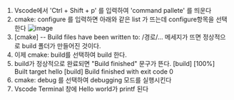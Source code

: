 1. Vscode에서 'Ctrl + Shift + p' 를 입력하여 'command pallete' 를 띄운다
2. cmake: configure 를 입력하면 아래와 같은 list 가 뜨는데 configure항목을 선택한다
  ![image](https://user-images.githubusercontent.com/109014545/178133394-dff1ef95-38a3-42dc-b230-653d1716fb41.png)
4. [cmake] -- Build files have been written to: /경로/... 메세지가 뜨면 정상적으로 build 폴더가 만들어진 것이다.
5. 이제 cmake: build를 선택하여 build 한다.
6. build가 정상적으로 완료되면 "Build finished" 문구가 뜬다.
  [build] [100%] Built target hello
  [build] Build finished with exit code 0
7. cmake: debug 를 선택하여 debugging 모드를 실행시킨다
8. Vscode Terminal 창에 Hello world가 printf 된다
  
